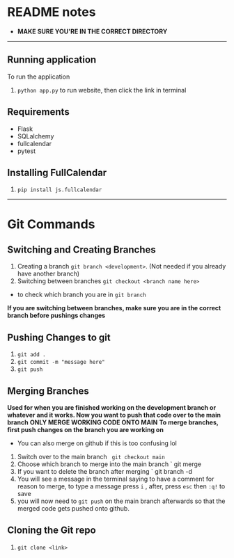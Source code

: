 # README notes
- **MAKE SURE YOU'RE IN THE CORRECT DIRECTORY**
---

## Running application
To run the application
1. `python app.py` to run website, then click the link in terminal 

## Requirements 
- Flask
- SQLalchemy
- fullcalendar
- pytest

## Installing FullCalendar
1. `pip install js.fullcalendar`
---

# Git Commands
## Switching and Creating Branches
1. Creating a branch `git branch <development>`. (Not needed if you already have another branch)
2. Switching between branches `git checkout <branch name here>`
- to check which branch you are in `git branch`

**If you are switching between branches, make sure you are in the correct branch before pushings changes**
## Pushing Changes to git
1. `git add .` 
2. `git commit -m "message here"`
3. `git push` 

## Merging Branches
**Used for when you are finished working on the development branch or whatever and it works. Now you want to push that code over to the main branch**
**ONLY MERGE WORKING CODE ONTO MAIN**
**To merge branches, first push changes on the branch you are working on**
- You can also merge on github if this is too confusing lol
1. Switch over to the main branch ` git checkout main`
2. Choose which branch to merge into the main branch ` git merge <development>
3. If you want to delete the branch after merging ` git branch -d <development>
4. You will see a message in the terminal saying to have a comment for reason to merge, to type a message press `i` , after, press `esc` then `:q!` to save
5. you will now need to `git push` on the main branch afterwards so that the merged code gets pushed onto github.

## Cloning the Git repo
1. `git clone <link>`

